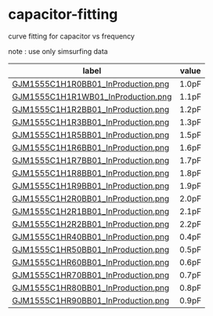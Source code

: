 # capacitor-fitting
curve fitting for capacitor vs frequency

note : use only simsurfing data

| label | value |
| ---   | ---   |
| [GJM1555C1H1R0BB01_InProduction.png](img/GJM1555C1H1R0BB01_InProduction.png) | 1.0pF |
| [GJM1555C1H1R1WB01_InProduction.png](img/GJM1555C1H1R1WB01_InProduction.png) | 1.1pF |
| [GJM1555C1H1R2BB01_InProduction.png](img/GJM1555C1H1R2BB01_InProduction.png) | 1.2pF |
| [GJM1555C1H1R3BB01_InProduction.png](img/GJM1555C1H1R3BB01_InProduction.png) | 1.3pF |
| [GJM1555C1H1R5BB01_InProduction.png](img/GJM1555C1H1R5BB01_InProduction.png) | 1.5pF |
| [GJM1555C1H1R6BB01_InProduction.png](img/GJM1555C1H1R6BB01_InProduction.png) | 1.6pF |
| [GJM1555C1H1R7BB01_InProduction.png](img/GJM1555C1H1R7BB01_InProduction.png) | 1.7pF |
| [GJM1555C1H1R8BB01_InProduction.png](img/GJM1555C1H1R8BB01_InProduction.png) | 1.8pF |
| [GJM1555C1H1R9BB01_InProduction.png](img/GJM1555C1H1R9BB01_InProduction.png) | 1.9pF |
| [GJM1555C1H2R0BB01_InProduction.png](img/GJM1555C1H2R0BB01_InProduction.png) | 2.0pF |
| [GJM1555C1H2R1BB01_InProduction.png](img/GJM1555C1H2R1BB01_InProduction.png) | 2.1pF |
| [GJM1555C1H2R2BB01_InProduction.png](img/GJM1555C1H2R2BB01_InProduction.png) | 2.2pF |
| [GJM1555C1HR40BB01_InProduction.png](img/GJM1555C1HR40BB01_InProduction.png) | 0.4pF |
| [GJM1555C1HR50BB01_InProduction.png](img/GJM1555C1HR50BB01_InProduction.png) | 0.5pF |
| [GJM1555C1HR60BB01_InProduction.png](img/GJM1555C1HR60BB01_InProduction.png) | 0.6pF |
| [GJM1555C1HR70BB01_InProduction.png](img/GJM1555C1HR70BB01_InProduction.png) | 0.7pF |
| [GJM1555C1HR80BB01_InProduction.png](img/GJM1555C1HR80BB01_InProduction.png) | 0.8pF |
| [GJM1555C1HR90BB01_InProduction.png](img/GJM1555C1HR90BB01_InProduction.png) | 0.9pF |
